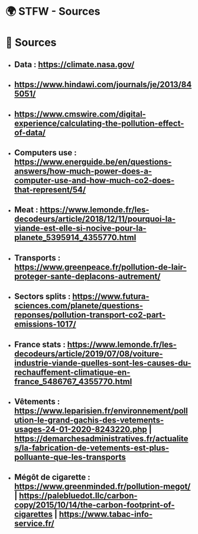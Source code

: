 # 🌍 STFW - Sources
# 📄 Sources
* ## Data : https://climate.nasa.gov/
* ## https://www.hindawi.com/journals/je/2013/845051/
* ## https://www.cmswire.com/digital-experience/calculating-the-pollution-effect-of-data/
* ## Computers use : https://www.energuide.be/en/questions-answers/how-much-power-does-a-computer-use-and-how-much-co2-does-that-represent/54/
* ## Meat : https://www.lemonde.fr/les-decodeurs/article/2018/12/11/pourquoi-la-viande-est-elle-si-nocive-pour-la-planete_5395914_4355770.html
* ## Transports : https://www.greenpeace.fr/pollution-de-lair-proteger-sante-deplacons-autrement/
* ## Sectors splits : https://www.futura-sciences.com/planete/questions-reponses/pollution-transport-co2-part-emissions-1017/
* ## France stats : https://www.lemonde.fr/les-decodeurs/article/2019/07/08/voiture-industrie-viande-quelles-sont-les-causes-du-rechauffement-climatique-en-france_5486767_4355770.html

* ## Vêtements : https://www.leparisien.fr/environnement/pollution-le-grand-gachis-des-vetements-usages-24-01-2020-8243220.php | https://demarchesadministratives.fr/actualites/la-fabrication-de-vetements-est-plus-polluante-que-les-transports

* ## Mégôt de cigarette : https://www.greenminded.fr/pollution-megot/ | https://palebluedot.llc/carbon-copy/2015/10/14/the-carbon-footprint-of-cigarettes | https://www.tabac-info-service.fr/
